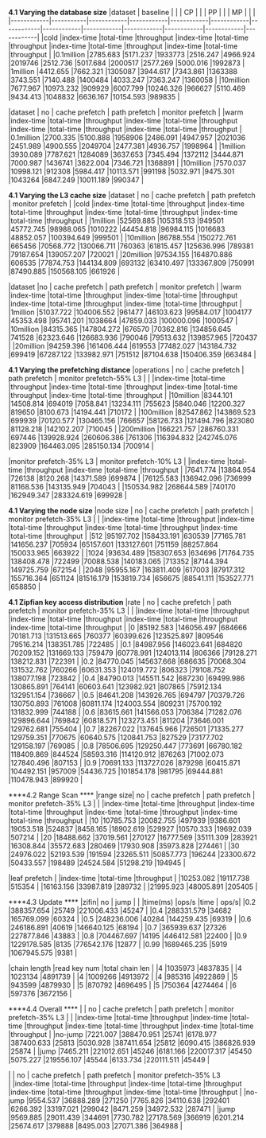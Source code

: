 ****4.1 Varying the database size****
|dataset	    | baseline  |            |            |  CP        |            |            |    PP      |            |            |  MP        |            |            |
|------------|-----------|------------|------------|------------|------------|------------|------------|------------|------------|------------|------------|------------|
|cold	       |index-time	|total-time	 |throughput  |index-time  |total-time  |throughput	 |index-time	 |total-time	 |throughput	 |index-time	 |total-time	 |throughput  |
|0.1million	 |2785.683	  |5171.237	   |1933773	    |2516.247	   |4966.924	   |2019746	    |2512.736	   |5017.684	   |2000517	    |2577.269	   |5000.016	   |1992873     |
|1million	   |4412.655	  |7662.321	   |1305087	    |3944.617	   |7343.861	   |1363388	    |3743.551	   |7140.488	   |1400484	    |4033.247	   |7363.247	   |1360058     |
|10million	  |7677.967	  |10973.232	  |909929	     |6007.799	   |10246.326   |966627	     |5110.469	   |9434.413	   |1048832	    |6636.167   	|10154.593   |989835      |

|dataset	  |   no			                        |    cache prefetch			            |   path prefetch			              |       monitor prefetch		        |
|warm	      |index-time	|total-time	|throughput	|index-time	|total-time	|throughput	|index-time	|total-time	|throughput	|index-time	|total-time	|throughput |
|0.1million	|2700.335	  |5100.888	  |1958906	  |2486.091	  |4947.957	  |2021036	  |2451.989	  |4900.555	  |2049704	  |2477.381	  |4936.757	  |1998964    |
|1million	  |3930.089	  |7787.621	  |1284089	  |3637.653	  |7345.494	  |1372112	  |3444.871	  |7000.987	  |1436741	  |3622.004	  |7346.721	  |1368891    |
|10million	|7570.037	  |10998.121	|912308	    |5984.417	  |10113.571	|991198	    |5032.971	  |9475.301	  |1043264	  |6847.249	  |10011.189	|990347     |

****4.1 Varying the L3 cache size****
|dataset	  |   no			                        |     cache prefetch			          |   path prefetch			              |       monitor prefetch		        |
|cold	      |index-time	|total-time	|throughput	|index-time	|total-time	|throughput	|index-time	|total-time	|throughput	|index-time	|total-time	|throughput |
|1million	  |52569.885	|105318.513	|949501	    |45772.745	|98988.065	|1010222	  |44454.818	|96984.115	|1016683	  |48852.057	|100394.649	|999501     |
|10million	|86788.554	|150272.761	|665456	    |70568.772	|130066.711	|760363	    |61815.457	|125636.996	|789381	    |79187.654	|139057.207	|720021     |
|20million	|97534.155	|164870.886	|606535	    |77874.753	|144134.809	|693132	    |63410.497	|133367.809	|750991	    |87490.885	|150568.105	|661926     |

|dataset	  |no			                            |     cache prefetch			          |   path prefetch			              |        monitor prefetch		        |
|warm	      |index-time	|total-time	|throughput	|index-time	|total-time	|throughput	|index-time	|total-time	|throughput	|index-time	|total-time	|throughput |
|1million	  |51037.722	|104006.552	|961477	    |46103.623	|99584.017	|1004177	  |45353.498	|95741.201	|1038664	  |47859.033	|100000.096	|1000547    |
|10million	|84315.365	|147804.272	|676570	    |70362.816	|134856.645	|741528	    |62323.646	|126683.936	|790046	    |79513.632	|139857.965	|720437     |
|20million	|94259.396	|161406.444	|619553	    |77482.027	|143184.732	|699419	    |67287.122	|133982.971	|751512	    |87104.638	|150406.359	|663484     |

****4.1 Varying the prefetching distance****
|operations |	no			                          |    cache prefetch			            |   path prefetch			              |      monitor prefetch-55% L3		  |
|	          |index-time	|total-time	|throughput	|index-time	|total-time	|throughput	|index-time	|total-time	|throughput	|index-time	|total-time	|throughput |
|10million	|8344.101	  |14508.814	|694019	    |7058.841	  |13234.111	|755623	    |5840.046	  |12200.327	|819650	    |8100.673	  |14194.441	|710172     |
|100million	|82547.862	|143869.523	|699939	    |70120.577	|130465.156	|766657	    |58126.733	|121494.796	|823080	    |81128.218	|142102.207	|710045     |
|200million	|166221.757	|286760.331	|697446	    |139928.924	|260606.386	|761306	    |116394.832	|242745.076	|823909	    |164463.095	|285150.134	|700914     |

|monitor prefetch-35% L3			      |    monitor prefetch-10% L3		     |
|index-time	|total-time	|throughput	|index-time	|total-time	|throughput  |
|7641.774	  |13864.954	|726138	    |8120.268	  |14371.589	|699874      |
|76125.583	|136942.096	|736999	    |81168.536	|143135.949	|704043      |
|150534.982	|268644.589	|740170	    |162949.347	|283324.619	|699928      |

****4.1 Varying the node size****
|node size	|    no			                        |   cache prefetch			            |    path prefetch			            |     monitor prefetch-35% L3		    |
|	          |index-time	|total-time	|throughput	|index-time	|total-time	|throughput	|index-time	|total-time	|throughput	|index-time	|total-time	|throughput |
|512	      |95197.702	|158433.191	|630539	    |77165.781	|141656.237	|705934	    |65157.601	|133127.601	|751159	    |88257.864	|150033.965	|663922     |
|1024	      |93634.489	|158307.653	|634696	    |71764.735	|138408.478	|722499	    |70088.538	|140183.065	|713352	    |87144.394	|149725.759	|672154     |
|2048	      |95955.167	|163811.409	|617003	    |87917.312	|155716.364	|651124	    |81516.179	|153819.734	|656675	    |88541.111	|153527.771	|658850     |

****4.1 Zipfian key access distribution****
|rate	| no			                            |   cache prefetch			              |    path prefetch			              |    monitor prefetch-35% L3		     |
|	    |index-time	|total-time	 |throughput	|index-time	|total-time	 |throughput	|index-time	|total-time	 |throughput	|index-time	|total-time	 |throughput |
|0	  |85192.583	|146056.497	 |684666	    |70181.713	|131513.665	 |760377	    |60399.626	|123525.897	 |809546	    |79516.214	|138351.785	 |722485     |
|0.1	|84987.956	|146023.641	 |684820	    |70209.152	|131669.133	 |759479	    |60778.991	|124013.114	 |806366	    |79128.271	|138212.831	 |722391     |
|0.2	|84770.045	|145637.668	 |686635	    |70068.304	|131532.762	 |760266	    |60631.353	|124019.772	 |806323	    |79108.752	|138077.198	 |723842     |
|0.4	|84790.013	|145511.542	 |687230	    |69499.986	|130865.891	 |764141	    |60603.641	|123982.921	 |807865	    |75912.134	|132951.154	 |736667     |
|0.5	|84641.208	|143926.765	 |694797	    |70379.726	|130750.893	 |761008	    |60811.174	|124003.554	 |809231	    |75700.192	|131832.999	 |744188     |
|0.6	|83615.661	|141566.053	 |706384	    |71282.076	|129896.644	 |769842	    |60818.571	|123273.451	 |811204	    |73646.001	|129762.681	 |755404     |
|0.7	|82267.022	|137645.966	 |726501	    |71335.277	|129759.351	 |770675	    |60640.575	|120841.753	 |827529	    |73177.702	|129158.197	 |769085     |
|0.8	|78506.695	|129250.447	 |773691	    |66780.182	|118409.869	 |844524	    |58593.316	|114120.912	 |876263	    |71002.073	|127840.496	 |807153     |
|0.9	|70691.133	|113727.026	 |879298	    |60415.871	|104492.151	 |957009	    |54436.725	|101854.178	 |981795	    |69444.881	|110478.943	 |899920     |

****4.2 Range Scan **** 
|range size|	no			                            | cache prefetch			                |    path prefetch			              |    monitor prefetch-35% L3		      |
|	         |index-time	|total-time	 |throughput	|index-time	|total-time	 |throughput	|index-time	|total-time	 |throughput	|index-time	|total-time	 |throughput  |
|10	       |10785.753	  |20082.755	 |497939	    |9386.601	  |19053.518	 |524837	    |8458.165 	|18902.619	 |529927	    |10570.333	|19692.039	 |507214      |
|20	       |18488.662	  |37019.561	 |270127	    |16777.569	|35111.309	 |283921	    |16308.844	|35572.683	 |280469	    |17930.908	|35973.828	 |274461      |
|30	       |24976.022	  |52193.539	 |191594	    |23265.511	|50857.773	 |196244	    |23300.672	|50433.557	 |198489	    |24524.584	|51298.219	 |194945      |
 
|leaf prefetch		                    |
|index-time	|total-time	 |throughput  |
|10253.082	|19117.738	 |515354      |
|16163.156	|33987.819	 |289732      |
|21995.923	|48005.891	 |205405      |


****4.3 Update **** 
|zifin| no		              |   jump	           |
|	    |time(ms)	    |ops/s	|time	        | ops/s|
|0.2	|388357.654	  |25749	|221006.433	  |45247 |
|0.4	|288331.579	  |34682	|165769.099	  |60324 |
|0.5	|248236.006	  |40284	|144259.435	  |69319 |
|0.6	|246186.891	  |40619	|146640.125	  |68194 |
|0.7	|365939.637	  |27326	|227877.846	  |43883 |
|0.8	|704467.697	  |14195	|446412.581	  |22400 |
|0.9	|1229178.585	|8135	  |776542.176	  |12877 |
|0.99	|1689465.235	|5919	  |1067945.575	|9381  |

|chain length	 |read key num	 |total chain len  |
|4	           |1035973	       |4837835          |
|4	           |1023134	       |4891739          |
|4	           |1009266	       |4913972          |
|4	           |985316	       |4922869          |
|5	           |943599	       |4879930          |
|5	           |870792	       |4696495          |
|5	           |750364	       |4274464          |
|6	           |597376	       |3672156          |

****4.4 Overall **** 
|   	      |       no			                      |     cache prefetch			            |     path prefetch			            |   monitor prefetch-35% L3		       |
|	          |index-time	|total-time	 |throughput	|index-time	|total-time	 |throughput	|index-time	|total-time	|throughput	|index-time	|total-time	|throughput  |
|no-jump  	|7221.007	  |388470.951	 |25741	      |6178.977	  |387400.633	 |25813	      |5030.928	  |387411.654	|25812	    |6090.415	  |386826.939	|25874       |
|jump  	    |7465.211	  |221012.651	 |45246	      |6181.166	  |220017.317	 |45450	      |5075.227	  |219556.107	|45544	    |6133.734	  |220111.511	|45449       |

|   	      |       no			                      |     cache prefetch			            |     path prefetch			            |   monitor prefetch-35% L3		
|	          |index-time	|total-time	 |throughput	|index-time	|total-time	 |throughput	|index-time	|total-time	|throughput	|index-time	|total-time	|throughput  |
|no-jump  	|9554.537	  |36888.289	 |271250	    |7765.826	  |34110.638	 |292401	    |6266.392	  |33197.021	|299042	    |8471.259	  |34972.532	|287471      |
|jump  	    |9569.885	  |29011.439	 |344691	    |7730.782	  |27178.569	 |366919	    |6201.214	  |25674.617	|379888	    |8495.003	  |27071.386	|364988      |



